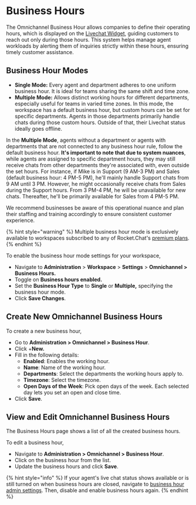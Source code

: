 # Business Hours

The Omnichannel Business Hour allows companies to define their operating hours, which is displayed on the [Livechat Widget](livechat-widget-installation.md), guiding customers to reach out only during those hours. This system helps manage agent workloads by alerting them of inquiries strictly within these hours, ensuring timely customer assistance.

## Business Hour Modes

* **Single Mode:** Every agent and department adheres to one uniform business hour. It is ideal for teams sharing the same shift and time zone.
* **Multiple Mode:** Allows distinct working hours for different departments, especially useful for teams in varied time zones. In this mode, the workspace has a default business hour, but custom hours can be set for specific departments. Agents in those departments primarily handle chats during those custom hours. Outside of that, their Livechat status ideally goes offline.

In the **Multiple Mode**, agents without a department or agents with departments that are not connected to any business hour rule, follow the default business hour. **It's important to note that due to system nuances**, while agents are assigned to specific department hours, they may still receive chats from other departments they're associated with, even outside the set hours. For instance, if Mike is in Support (9 AM-3 PM) and Sales (default business hour: 4 PM-5 PM), he'll mainly handle Support chats from 9 AM until 3 PM. However, he might occasionally receive chats from Sales during the Support hours. From 3 PM-4 PM, he will be unavailable for new chats. Thereafter, he'll be primarily available for Sales from 4 PM-5 PM.

We recommend businesses be aware of this operational nuance and plan their staffing and training accordingly to ensure consistent customer experience.

{% hint style="warning" %}
Multiple business hour mode is exclusively available to workspaces subscribed to any of Rocket.Chat's [premium plans](../../readme/our-plans.md).
{% endhint %}

To enable the business hour mode settings for your workspace,

* Navigate to **Administration** > **Workspace** > **Settings** > **Omnichannel > Business Hours.**
* Toggle on **Business hours enabled.**
* Set the **Business Hour Type** to **Single** or **Multiple,** specifying the business hour mode.
* Click **Save Changes**.

## Create New Omnichannel Business Hours

To create a new business hour,

* Go to **Administration > Omnichannel > Business Hour**.
* Click +**New.**
* Fill in the following details:
  * **Enabled**: Enables the working hour.
  * **Name**: Name of the working hour.
  * **Departments**: Select the departments the working hours apply to.
  * **Timezone**: Select the timezone.
  * **Open Days of the Week**: Pick open days of the week. Each selected day lets you set an open and close time.
* Click **Save**.

## View and Edit Omnichannel Business Hours

The Business Hours page shows a list of all the created business hours.&#x20;

To edit a business hour,

* Navigate to **Administration > Omnichannel > Business Hour**.
* Click on the business hour from the list.
* Update the business hours and click **Save**.

{% hint style="info" %}
If your agent's live chat status shows available or is still turned on when business hours are closed, navigate to [business hour admin settings](omnichannel-admins-guide/#business-hour). Then, disable and enable business hours again.
{% endhint %}
